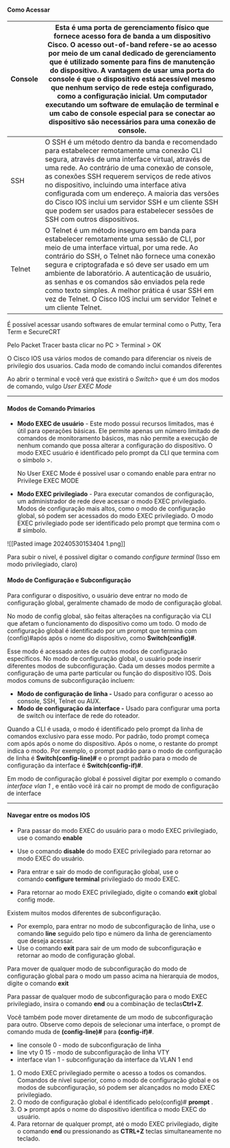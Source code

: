 #### Como Acessar

| Console | Esta é uma porta de gerenciamento físico que fornece acesso fora de banda a um dispositivo Cisco. O acesso out-of-band refere-se ao acesso por meio de um canal dedicado de gerenciamento que é utilizado somente para fins de manutenção do dispositivo. A vantagem de usar uma porta do console é que o dispositivo está acessível mesmo que nenhum serviço de rede esteja configurado, como a configuração inicial. Um computador executando um software de emulação de terminal e um cabo de console especial para se conectar ao dispositivo são necessários para uma conexão de console. |
| ------- | ---------------------------------------------------------------------------------------------------------------------------------------------------------------------------------------------------------------------------------------------------------------------------------------------------------------------------------------------------------------------------------------------------------------------------------------------------------------------------------------------------------------------------------------------------------------------------------------------- |
| SSH     | O SSH é um método dentro da banda e recomendado para estabelecer remotamente uma conexão CLI segura, através de uma interface virtual, através de uma rede. Ao contrário de uma conexão de console, as conexões SSH requerem serviços de rede ativos no dispositivo, incluindo uma interface ativa configurada com um endereço. A maioria das versões do Cisco IOS inclui um servidor SSH e um cliente SSH que podem ser usados para estabelecer sessões de SSH com outros dispositivos.                                                                                                       |
| Telnet  | O Telnet é um método inseguro em banda para estabelecer remotamente uma sessão de CLI, por meio de uma interface virtual, por uma rede. Ao contrário do SSH, o Telnet não fornece uma conexão segura e criptografada e só deve ser usado em um ambiente de laboratório. A autenticação de usuário, as senhas e os comandos são enviados pela rede como texto simples. A melhor prática é usar SSH em vez de Telnet. O Cisco IOS inclui um servidor Telnet e um cliente Telnet.                                                                                                                 |

É possível acessar usando softwares de emular terminal como o Putty, Tera Term e SecureCRT


Pelo Packet Tracer basta clicar no PC > Terminal > OK 


O Cisco IOS usa vários modos de comando para diferenciar os niveis de privilegio dos usuarios. 
Cada modo de comando inclui comandos diferentes 

Ao abrir o terminal e você verá que existirá o *Switch>* que é um dos modos de comando, vulgo *User EXEC Mode*

---


#### Modos de Comando Primarios

- **Modo EXEC de usuário** - Este modo possui recursos limitados, mas é útil para operações básicas. Ele permite apenas um número limitado de comandos de monitoramento básicos, mas não permite a execução de nenhum comando que possa alterar a configuração do dispositivo. O modo EXEC usuário é identificado pelo prompt da CLI que termina com o símbolo >.

	No User EXEC Mode é possivel usar o comando enable para entrar no Privilege EXEC MODE 
 
- **Modo EXEC privilegiado** - Para executar comandos de configuração, um administrador de rede deve acessar o modo EXEC privilegiado. Modos de configuração mais altos, como o modo de configuração global, só podem ser acessados do modo EXEC privilegiado. O modo EXEC privilegiado pode ser identificado pelo prompt que termina com o # símbolo.


![[Pasted image 20240530153404 1.png]]

Para subir o nivel, é possivel digitar o comando *configure terminal* (Isso em modo privilegiado, claro)
#### Modo de Configuração e Subconfiguração

Para configurar o dispositivo, o usuário deve entrar no modo de configuração global, geralmente chamado de modo de configuração global.

No modo de config global, são feitas alterações na configuração via CLI que afetam o funcionamento do dispositivo como um todo. O modo de configuração global é identificado por um prompt que termina com (config)#após após o nome do dispositivo, como **Switch(config)#**.

Esse modo é acessado antes de outros modos de configuração específicos. No modo de configuração global, o usuário pode inserir diferentes modos de subconfiguração. Cada um desses modos permite a configuração de uma parte particular ou função do dispositivo IOS. Dois modos comuns de subconfiguração incluem:

- **Modo de configuração de linha -** Usado para configurar o acesso ao console, SSH, Telnet ou AUX.
- **Modo de configuração da interface -** Usado para configurar uma porta de switch ou interface de rede do roteador.

Quando a CLI é usada, o modo é identificado pelo prompt da linha de comandos exclusivo para esse modo. Por padrão, todo prompt começa com após após o nome do dispositivo. Após o nome, o restante do prompt indica o modo. Por exemplo, o prompt padrão para o modo de configuração de linha é **Switch(config-line)#** e o prompt padrão para o modo de configuração da interface é **Switch(config-if)#**.

Em modo de configuração global é possivel digitar por exemplo o comando *interface vlan 1* , e então você irá cair no prompt de modo de configuração de interface

---

#### Navegar entre os modos IOS

- Para passar do modo EXEC do usuário para o modo EXEC privilegiado, use o comando **enable** 
- Use o comando **disable** do modo EXEC privilegiado para retornar ao modo EXEC do usuário.

- Para entrar e sair do modo de configuração global, use o comando **configure terminal** privilegiado do modo EXEC. 
- Para retornar ao modo EXEC privilegiado, digite o comando **exit** global config mode.

Existem muitos modos diferentes de subconfiguração. 

- Por exemplo, para entrar no modo de subconfiguração de linha, use o comando **line** seguido pelo tipo e número da linha de gerenciamento que deseja acessar. 
- Use o comando **exit** para sair de um modo de subconfiguração e retornar ao modo de configuração global.


Para mover de qualquer modo de subconfiguração do modo de configuração global para o modo um passo acima na hierarquia de modos, digite o comando **exit**

Para passar de qualquer modo de subconfiguração para o modo EXEC privilegiado, insira o comando **end** ou a combinação de teclas**Ctrl+Z**.


Você também pode mover diretamente de um modo de subconfiguração para outro. Observe como depois de selecionar uma interface, o prompt de comando muda de **(config-line)#** para **(config-if)#**.


- line console 0 - modo de subconfiguração de linha
- line vty 0 15 - modo de subconfiguração de linha VTY
- interface vlan 1 - subconfiguração da interface da VLAN 1
end



1. O modo EXEC privilegiado permite o acesso a todos os comandos. Comandos de nível superior, como o modo de configuração global e os modos de subconfiguração, só podem ser alcançados no modo EXEC privilegiado.
2. O modo de configuração global é identificado pelo(config)# **prompt** .
3. O **>** prompt após o nome do dispositivo identifica o modo EXEC do usuário.
4. Para retornar de qualquer prompt, até o modo EXEC privilegiado, digite o comando **end** ou pressionando as **CTRL+Z** teclas simultaneamente no teclado.